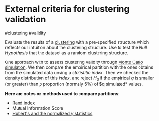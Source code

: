 # External criteria for clustering validation

#clustering #validity

Evaluate the results of a [clustering](../5) with a pre-specified structure which reflects our intuition about 
the clustering structure. Use to test the *Null Hypothesis* that the
dataset as a random clustering structure.

One approach with to assess clustering validity through [Monte Carlo
simulation](../47). We then compare the empirical partition with the ones
obtains from the simulated data unsing a *statistitic index*. Then we
checked the density distribution of this *index*, and reject $H_{0}$ if
the empirical $q$ is smaller (or greater) than $p$ proportion (normaly
5%) of $q simulated* values.

**Here are notes on methods used to compare partitions**:

- [Rand index](../21)
- Mutual Information Score
- [Hubert's and the normalized $\gamma$ statistics](../22)
